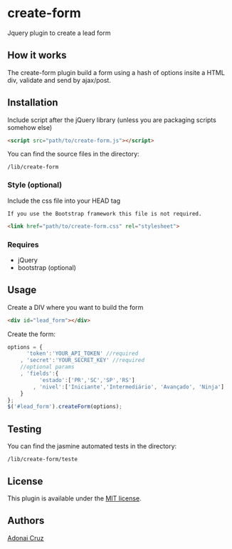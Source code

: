 # create-form
Jquery plugin to create a lead form

## How it works
The create-form plugin build a form using a hash of options insite a HTML div, validate and send by ajax/post.

## Installation
Include script after the jQuery library (unless you are packaging scripts somehow else)
```html
<script src="path/to/create-form.js"></script>
```
You can find the source files in the directory:
```
/lib/create-form
```

### Style (optional)
Include the css file into your HEAD tag

`If you use the Bootstrap framework this file is not required.`
```html
<link href="path/to/create-form.css" rel="stylesheet">
```
### Requires
* jQuery
* bootstrap (optional)
 
## Usage
Create a DIV where you want to build the form
```html
<div id="lead_form"></div>
```
Create the form:
```javascript
options = { 
	  'token':'YOUR_API_TOKEN' //required
	, 'secret':'YOUR_SECRET_KEY' //required
	//optional params
	, 'fields':{ 
		  'estado':['PR','SC','SP','RS']
		, 'nivel':['Iniciante','Intermediário', 'Avançado', 'Ninja'] 
	} 
};
$('#lead_form').createForm(options); 
```
## Testing
You can find the jasmine automated tests in the directory: 
```
/lib/create-form/teste
```
## License
This plugin is available under the [MIT license](http://mths.be/mit).
## Authors
[Adonai Cruz](https://github.com/adonaicruz)